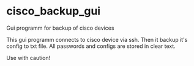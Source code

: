 # cisco_backup_gui
Gui programm for backup of cisco devices

This gui programm connects to cisco device via ssh. Then it backup it's config to txt file. All passwords and configs are stored
in clear text.

Use with caution!
